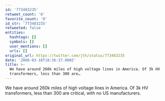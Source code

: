 ```yaml
---
id: '773483235'
retweet_count: '0'
favorite_count: '0'
id_str: '773483235'
retweeted: false
entities:
  hashtags: []
  symbols: []
  user_mentions: []
  urls: []
original_url: https://twitter.com/jth/status/773483235
date: '2008-03-18T18:36:37.000Z'
title: >-
  We have around 260k miles of high voltage lines in America. Of 3k HV
  transformers, less than 300 are…
---
```


We have around 260k miles of high voltage lines in America. Of 3k HV transformers, less than 300 are critical, with no US manufacturers.